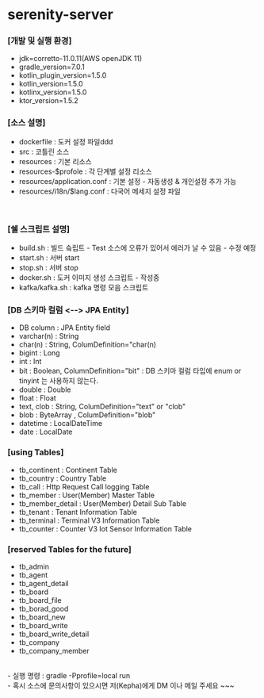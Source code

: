 serenity-server
====================

### [개발 및 실행 환경]
- jdk=corretto-11.0.11(AWS openJDK 11)
- gradle_version=7.0.1
- kotlin_plugin_version=1.5.0
- kotlin_version=1.5.0
- kotlinx_version=1.5.0
- ktor_version=1.5.2

### [소스 설명]
-  dockerfile : 도커 설정 파일ddd
- src : 코틀린 소스
- resources : 기본 리소스
- resources-$profole : 각 단계별 설정 리소스
- resources/application.conf : 기본 설정 - 자동생성 & 개인설정 추가 가능
- resources/i18n/$lang.conf : 다국어 메세지 설정 파일

<br/>

### [쉘 스크립트 설명]
-  build.sh : 빌드 슼립트 - Test 소스에 오류가 있어서 에러가 날 수 있음 - 수정 예정
-  start.sh : 서버 start
-  stop.sh  : 서버 stop
-  docker.sh : 도커 이미지 생성 스크립트 - 작성중
-  kafka/kafka.sh : kafka 명령 모음 스크립트

### [DB 스키마 컬럼 <--> JPA Entity]
-  DB column  : JPA Entity field
-  varchar(n) : String
-  char(n)    : String, ColumDefinition="char(n)
-  bigint     : Long
-  int        : Int
-  bit        : Boolean, ColumnDefinition="bit"  : DB 스키마 컬럼 타입에 enum or tinyint 는 사용하지 않는다.
-  double     : Double
-  float      : Float
-  text, clob : String, ColumDefinition="text" or "clob"
-  blob       : ByteArray , ColumDefinition="blob"
-  datetime   : LocalDateTime
-  date       : LocalDate

### [using Tables]
- tb_continent : Continent Table
- tb_country : Country Table
- tb_call : Http Request Call logging Table
- tb_member : User(Member) Master Table
- tb_member_detail : User(Member) Detail Sub Table
- tb_tenant : Tenant Information Table
- tb_terminal : Terminal V3 Information Table
- tb_counter : Counter V3 Iot Sensor Information Table

### [reserved Tables for the future]
- tb_admin
- tb_agent
- tb_agent_detail
- tb_board
- tb_board_file
- tb_borad_good
- tb_board_new
- tb_board_write
- tb_board_write_detail
- tb_company
- tb_company_member

<br/>
-  실행 명령 :  gradle -Pprofile=local run

<br/>
-  혹시 소스에 문의사항이 있으시면 저(Kepha)에게 DM  이나 메일 주세요 ~~~
